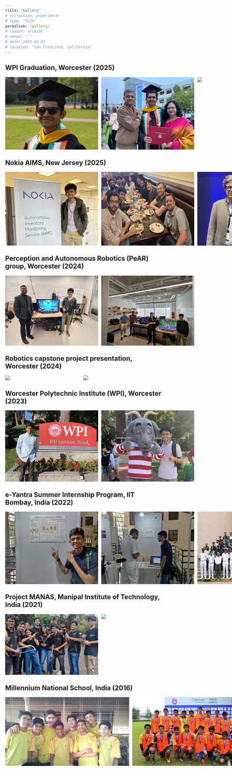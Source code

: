 ```yaml
---
title: "Gallery"
# collection: experience
# type: "Talk"
permalink: /gallery/
# layout: archive
# venue: " "
# date: 2012-03-01
# location: "San Francisco, California"
---
```


## WPI Graduation, Worcester (2025)

<!-- <div style="display: inline-block;">
  <img src="/images/gallery/grad1_crop.JPG" width="300" />
  <img src="/images/gallery/grad2.JPG" width="300" />
  <img src="/images/gallery/grad3.jpg" width="300" />
</div> -->

<div style="display: flex;">
  <img src="/images/gallery/grad1_crop.JPG" width="300" style="margin-right: 10px;" />
  <img src="/images/gallery/grad2.JPG" width="300" style="margin-right: 10px;" />
  <img src="/images/gallery/grad3.jpg" width="300" style="margin-right: 10px;" />
</div>

## Nokia AIMS, New Jersey (2025)

<!-- <div style="display: inline-block;">
  <!-- <img src="/images/gallery/nokia_entrance.jpeg" width="270" style="margin-right: 10px;" />
  <img src="/images/gallery/aims.jpg" width="300" />
  <img src="/images/gallery/aims_team.JPG" width="300" />
  <img src="/images/gallery/yann_cropped.jpg" width="300" />
</div> -->

<div style="display: flex;">
  <img src="/images/gallery/aims.jpg" width="300" style="margin-right: 10px;" />
  <img src="/images/gallery/aims_team.jpg" width="300" style="margin-right: 10px;" />
  <img src="/images/gallery/yann_cropped.jpg" width="300" style="margin-right: 10px;" />
</div>

## Perception and Autonomous Robotics (PeAR) group, Worcester (2024)

<div style="display: flex;">
  <img src="/images/gallery/with_prof.jpeg" width="300" style="margin-right: 10px;" />
  <img src="/images/gallery/team2.jpg" width="300" />
</div>

## Robotics capstone project presentation, Worcester (2024)

<div style="display: flex;">
  <img src="/images/gallery/capstone3.png" width="300" style="margin-right: 10px;" />
  <img src="/images/gallery/capstone2.JPG" width="300" style="margin-right: 10px;" />
</div>

## Worcester Polytechnic Institute (WPI), Worcester (2023)

<div style="display: flex;">
  <img src="/images/gallery/wpi.jpg" width="300" style="margin-right: 10px;" />
  <!-- <img src="/images/gallery/wpi_gompei.jpg" width="300" style="margin-right: 10px;" /> -->
  <img src="/images/gallery/wpi_gompei2.jpg" width="300" />
</div>

## e-Yantra Summer Internship Program, IIT Bombay, India (2022)

<div style="display: flex;">
  <img src="/images/gallery/eysip1.jpg" width="300" style="margin-right: 10px;" />
  <img src="/images/gallery/eysip3.jpg" width="300" style="margin-right: 10px;" />
  <img src="/images/gallery/eysip4.jpg" width="300" style="margin-right: 10px;" />
</div>

## Project MANAS, Manipal Institute of Technology, India (2021)

<div style="display: flex;">
  <!-- <img src="/images/gallery/manas3.JPG" width="300" style="margin-right: 10px;" /> -->
  <img src="/images/gallery/manas2.jpg" width="300" style="margin-right: 10px;" />
  <img src="/images/gallery/manas.JPG" width="300" />
</div>

## Millennium National School, India (2016)

<div style="display: flex;">
  <img src="/images/gallery/mns1.jpg" width="400" style="margin-right: 10px;" />
  <img src="/images/gallery/mns2.JPG" width="400" style="margin-right: 10px;" />
</div>




